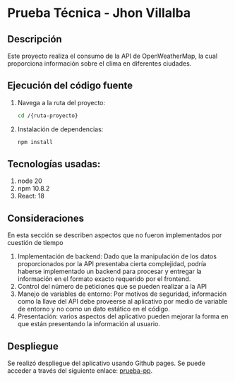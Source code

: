 # Prueba Técnica - Jhon Villalba

## Descripción

Este proyecto realiza el consumo de la API de OpenWeatherMap, la cual proporciona información sobre el clima en diferentes ciudades.

## Ejecución del código fuente

1. Navega a la ruta del proyecto: 
   ```bash
   cd /{ruta-proyecto}
2. Instalación de dependencias:
   ```bash
   npm install

## Tecnologías usadas:

1. node 20
2. npm 10.8.2
3. React: 18

## Consideraciones

En esta sección se describen aspectos que no fueron implementados por cuestión de tiempo

1. Implementación de backend: Dado que la manipulación de los datos proporcionados por la API presentaba cierta complejidad, podría haberse implementado un backend para procesar y entregar la información en el formato exacto requerido por el frontend.
2. Control del número de peticiones que se pueden realizar a la API
3. Manejo de variables de entorno: Por motivos de seguridad,  información como la llave del API debe proveerse al aplicativo por medio de variable de entorno y no como un dato estático en el código.
4. Presentación: varios aspectos del aplicativo pueden mejorar la forma en que están presentando la información al usuario.

## Despliegue

Se realizó despliegue del aplicativo usando Github pages. Se puede acceder a través del siguiente enlace: [prueba-pp](https://avr216.github.io/prueba-tecnica-pp/ "Prueba técnica").

